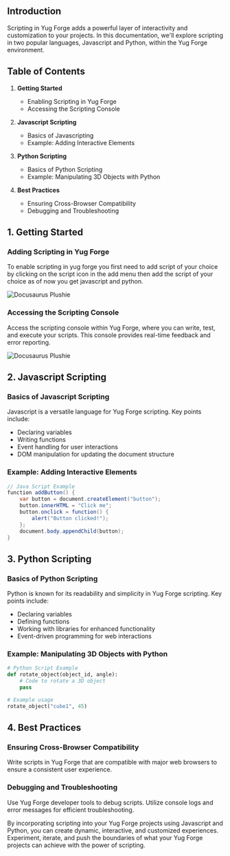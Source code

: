 

## Introduction

Scripting in Yug Forge adds a powerful layer of interactivity and customization to your projects. In this documentation, we'll explore scripting in two popular languages, Javascript and Python, within the Yug Forge environment.

## Table of Contents

1. **Getting Started**
   - Enabling Scripting in Yug Forge
   - Accessing the Scripting Console

2. **Javascript Scripting**
   - Basics of Javascripting
   - Example: Adding Interactive Elements

3. **Python Scripting**
   - Basics of Python Scripting
   - Example: Manipulating 3D Objects with Python

4. **Best Practices**
   - Ensuring Cross-Browser Compatibility
   - Debugging and Troubleshooting

## 1. Getting Started

### Adding Scripting in Yug Forge

To enable scripting in yug forge you first need to add script of your choice by clicking on the script icon in the add menu then add the script of your choice as of now you get javascript and python.

![Docusaurus Plushie](/img/pages/script.jpg)


### Accessing the Scripting Console

Access the scripting console within Yug Forge, where you can write, test, and execute your scripts. This console provides real-time feedback and error reporting.

![Docusaurus Plushie](/img/docs/tutorial/01/code.jpg)


## 2. Javascript Scripting

### Basics of Javascript Scripting

Javascript is a versatile language for Yug Forge scripting. Key points include:
- Declaring variables
- Writing functions
- Event handling for user interactions
- DOM manipulation for updating the document structure

### Example: Adding Interactive Elements

```java
// Java Script Example
function addButton() {
    var button = document.createElement("button");
    button.innerHTML = "Click me";
    button.onclick = function() {
        alert("Button clicked!");
    };
    document.body.appendChild(button);
}
```

## 3. Python Scripting

### Basics of Python Scripting

Python is known for its readability and simplicity in Yug Forge scripting. Key points include:
- Declaring variables
- Defining functions
- Working with libraries for enhanced functionality
- Event-driven programming for web interactions

### Example: Manipulating 3D Objects with Python

```python
# Python Script Example
def rotate_object(object_id, angle):
    # Code to rotate a 3D object
    pass

# Example usage
rotate_object("cube1", 45)
```

## 4. Best Practices

### Ensuring Cross-Browser Compatibility

Write scripts in Yug Forge that are compatible with major web browsers to ensure a consistent user experience.

### Debugging and Troubleshooting

Use Yug Forge developer tools to debug scripts. Utilize console logs and error messages for efficient troubleshooting.

By incorporating scripting into your Yug Forge projects using Javascript and Python, you can create dynamic, interactive, and customized experiences. Experiment, iterate, and push the boundaries of what your Yug Forge projects can achieve with the power of scripting.